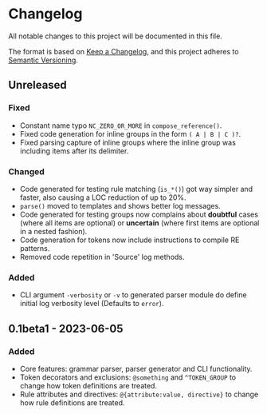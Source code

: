 # Changelog

All notable changes to this project will be documented in this file.

The format is based on [Keep a Changelog](https://keepachangelog.com/en/1.1.0/),
and this project adheres to [Semantic Versioning](https://semver.org/spec/v2.0.0.html).

## Unreleased

### Fixed

- Constant name typo `NC_ZERO_OR_MORE` in `compose_reference()`.
- Fixed code generation for inline groups in the form `( A | B | C )?`.
- Fixed parsing capture of inline groups where the inline group was including items after its delimiter.

### Changed

- Code generated for testing rule matching (`is_*()`) got way simpler and faster, also causing a LOC reduction of up to 20%.
- `parse()` moved to templates and shows better log messages.
- Code generated for testing groups now complains about **doubtful** cases (where all items are optional) or **uncertain** (where first items are optional in a nested fashion).
- Code generation for tokens now include instructions to compile RE patterns.
- Removed code repetition in 'Source' log methods.

### Added

- CLI argument `-verbosity` or `-v` to generated parser module do define initial log verbosity level (Defaults to `error`).

## 0.1beta1 - 2023-06-05

### Added

- Core features: grammar parser, parser generator and CLI functionality.
- Token decorators and exclusions: `@something` and `^TOKEN_GROUP` to change how token definitions are treated.
- Rule attributes and directives: `@{attribute:value, directive}` to change how rule definitions are treated.

<!--
### Fixed

- Fixed bugs, typos and whatnot

### Changed

- Changes in dependencies, APIs etc.

### Deprecated

- Stuff will be removed in future versions

### Removed

- Stuff deprecated in previous versions
-->

<!--
## [0.1.0] - 2023-06-04

### Added

- Initial release.

[unreleased]: https://github.com/overdev/pygrammer/compare/v0.1.0...HEAD
[0.1.0]: https://github.com/overdev/pygrammer/compare/v0.0.8...v0.1.0
-->
